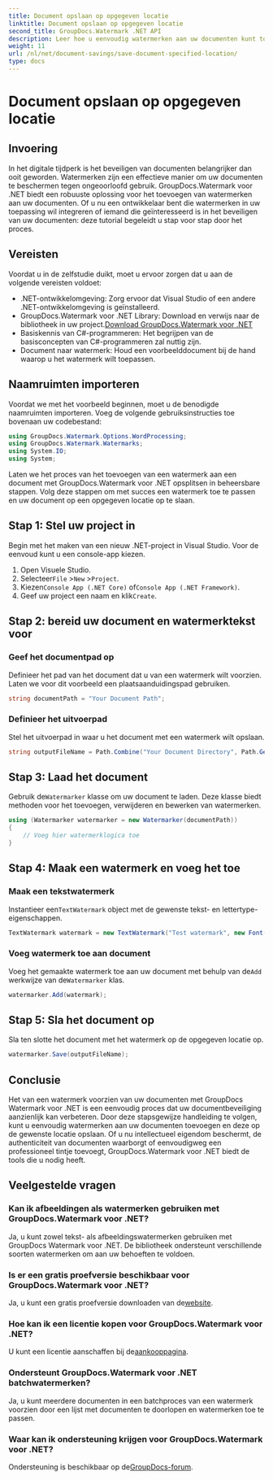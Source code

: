 ```yaml
---
title: Document opslaan op opgegeven locatie
linktitle: Document opslaan op opgegeven locatie
second_title: GroupDocs.Watermark .NET API
description: Leer hoe u eenvoudig watermerken aan uw documenten kunt toevoegen met GroupDocs.Watermark voor .NET met deze stapsgewijze handleiding. Verbeter de documentbeveiliging.
weight: 11
url: /nl/net/document-savings/save-document-specified-location/
type: docs
---
```

# Document opslaan op opgegeven locatie

## Invoering
In het digitale tijdperk is het beveiligen van documenten belangrijker dan ooit geworden. Watermerken zijn een effectieve manier om uw documenten te beschermen tegen ongeoorloofd gebruik. GroupDocs.Watermark voor .NET biedt een robuuste oplossing voor het toevoegen van watermerken aan uw documenten. Of u nu een ontwikkelaar bent die watermerken in uw toepassing wil integreren of iemand die geïnteresseerd is in het beveiligen van uw documenten: deze tutorial begeleidt u stap voor stap door het proces.
## Vereisten
Voordat u in de zelfstudie duikt, moet u ervoor zorgen dat u aan de volgende vereisten voldoet:
- .NET-ontwikkelomgeving: Zorg ervoor dat Visual Studio of een andere .NET-ontwikkelomgeving is geïnstalleerd.
-  GroupDocs.Watermark voor .NET Library: Download en verwijs naar de bibliotheek in uw project.[Download GroupDocs.Watermark voor .NET](https://releases.groupdocs.com/Watermark/net/)
- Basiskennis van C#-programmeren: Het begrijpen van de basisconcepten van C#-programmeren zal nuttig zijn.
- Document naar watermerk: Houd een voorbeelddocument bij de hand waarop u het watermerk wilt toepassen.
## Naamruimten importeren
Voordat we met het voorbeeld beginnen, moet u de benodigde naamruimten importeren. Voeg de volgende gebruiksinstructies toe bovenaan uw codebestand:
```csharp
using GroupDocs.Watermark.Options.WordProcessing;
using GroupDocs.Watermark.Watermarks;
using System.IO;
using System;
```
Laten we het proces van het toevoegen van een watermerk aan een document met GroupDocs.Watermark voor .NET opsplitsen in beheersbare stappen. Volg deze stappen om met succes een watermerk toe te passen en uw document op een opgegeven locatie op te slaan.
## Stap 1: Stel uw project in
Begin met het maken van een nieuw .NET-project in Visual Studio. Voor de eenvoud kunt u een console-app kiezen.
1. Open Visuele Studio.
2.  Selecteer`File` >`New` >`Project`.
3.  Kiezen`Console App (.NET Core)` of`Console App (.NET Framework)`.
4.  Geef uw project een naam en klik`Create`.

## Stap 2: bereid uw document en watermerktekst voor
### Geef het documentpad op
Definieer het pad van het document dat u van een watermerk wilt voorzien. Laten we voor dit voorbeeld een plaatsaanduidingspad gebruiken.
```csharp
string documentPath = "Your Document Path";
```
### Definieer het uitvoerpad
Stel het uitvoerpad in waar u het document met een watermerk wilt opslaan.
```csharp
string outputFileName = Path.Combine("Your Document Directory", Path.GetFileName(documentPath));
```
## Stap 3: Laad het document
 Gebruik de`Watermarker` klasse om uw document te laden. Deze klasse biedt methoden voor het toevoegen, verwijderen en bewerken van watermerken.
```csharp
using (Watermarker watermarker = new Watermarker(documentPath))
{
    // Voeg hier watermerklogica toe
}
```
## Stap 4: Maak een watermerk en voeg het toe

### Maak een tekstwatermerk
 Instantieer een`TextWatermark` object met de gewenste tekst- en lettertype-eigenschappen.
```csharp
TextWatermark watermark = new TextWatermark("Test watermark", new Font("Arial", 12));
```
### Voeg watermerk toe aan document
 Voeg het gemaakte watermerk toe aan uw document met behulp van de`Add` werkwijze van de`Watermarker` klas.
```csharp
watermarker.Add(watermark);
```
## Stap 5: Sla het document op
Sla ten slotte het document met het watermerk op de opgegeven locatie op.
```csharp
watermarker.Save(outputFileName);
```
## Conclusie
Het van een watermerk voorzien van uw documenten met GroupDocs Watermark voor .NET is een eenvoudig proces dat uw documentbeveiliging aanzienlijk kan verbeteren. Door deze stapsgewijze handleiding te volgen, kunt u eenvoudig watermerken aan uw documenten toevoegen en deze op de gewenste locatie opslaan. Of u nu intellectueel eigendom beschermt, de authenticiteit van documenten waarborgt of eenvoudigweg een professioneel tintje toevoegt, GroupDocs.Watermark voor .NET biedt de tools die u nodig heeft.
## Veelgestelde vragen
### Kan ik afbeeldingen als watermerken gebruiken met GroupDocs.Watermark voor .NET?
Ja, u kunt zowel tekst- als afbeeldingswatermerken gebruiken met GroupDocs Watermark voor .NET. De bibliotheek ondersteunt verschillende soorten watermerken om aan uw behoeften te voldoen.
### Is er een gratis proefversie beschikbaar voor GroupDocs.Watermark voor .NET?
 Ja, u kunt een gratis proefversie downloaden van de[website](https://releases.groupdocs.com/).
### Hoe kan ik een licentie kopen voor GroupDocs.Watermark voor .NET?
 U kunt een licentie aanschaffen bij de[aankooppagina](https://purchase.groupdocs.com/buy).
### Ondersteunt GroupDocs.Watermark voor .NET batchwatermerken?
Ja, u kunt meerdere documenten in een batchproces van een watermerk voorzien door een lijst met documenten te doorlopen en watermerken toe te passen.
### Waar kan ik ondersteuning krijgen voor GroupDocs.Watermark voor .NET?
 Ondersteuning is beschikbaar op de[GroupDocs-forum](https://forum.groupdocs.com/c/watermark/19).